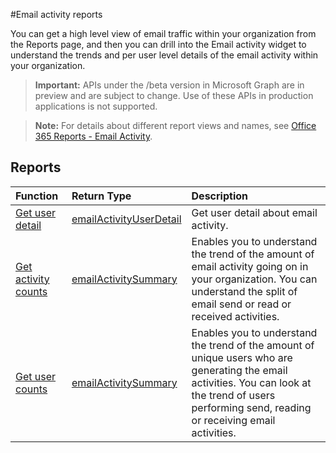 #Email activity reports

You can get a high level view of email traffic within your organization from the Reports page, and then you can drill into the Email activity widget to understand the trends and per user level details of the email activity within your organization.

> **Important:** APIs under the /beta version in Microsoft Graph are in preview and are subject to change. Use of these APIs in production applications is not supported.

> **Note:** For details about different report views and names, see [Office 365 Reports - Email Activity](https://support.office.com/client/Email-activity-1cbe2c00-ca65-4fb9-9663-1bbfa58ebe44).

## Reports

| Function                                 | Return Type                              | Description                              |
| :--------------------------------------- | :--------------------------------------- | :--------------------------------------- |
| [Get user detail](../api/reportroot_emailactivityuserdetail.md) | [emailActivityUserDetail](../api/reportroot_emailactivityuserdetail.md#response) | Get user detail about email activity.    |
| [Get activity counts](../api/reportroot_emailactivitycounts.md) | [emailActivitySummary](../api/reportroot_emailactivitycounts.md#response) | Enables you to understand the trend of the amount of email activity going on in your organization. You can understand the split of email send or read or received activities. |
| [Get user counts](../api/reportroot_emailactivityusercounts.md) | [emailActivitySummary](../api/reportroot_emailactivityusercounts.md#response) | Enables you to understand the trend of the amount of unique users who are generating the email activities. You can look at the trend of users performing send, reading or receiving email activities. |
